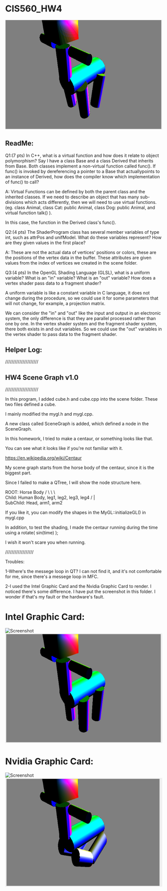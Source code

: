 # CIS560_HW4
![Screenshot](screen_gif.gif)
## ReadMe:
Q1:(7 pts) In C++, what is a virtual function and how does it relate to object polymorphism? Say I have a class Base and a class Derived that inherits from Base. Both classes implement a non-virtual function called func(). If func() is invoked by dereferencing a pointer to a Base that actuallypoints to an instance of Derived, how does the compiler know which implementation of func() to call?

A: Virtual Functions can be defined by both the parent class and the inherited classes. If we need to describe an object that has many sub-divisions which acts differently, then we will need to use virtual functions. (eg. class Animal, class Cat: public Animal, class Dog: public Animal, and virtual function talk() ). 

In this case, the function in the Derived class's func(). 

Q2:(4 pts) The ShaderProgram class has several member variables of type int, such as attrPos and unifModel. What do these variables represent? How are they given values in the first place?

A: These are not the actual data of vertices' positions or colors, these are the positions of the vertex data in the buffer. These attributes are given values from the index of vertices we created in the scene folder. 

Q3:(4 pts) In the OpenGL Shading Language (GLSL), what is a uniform variable? What is an "in" variable? What is an "out" variable? How does a vertex shader pass data to a fragment shader?

A uniform variable is like a constant variable in C language, it does not change during the procedure, so we could use it for some parameters that will not change, for example, a projection matrix. 

We can consider the "in" and "out" like the input and output in an electronic system, the only difference is that they are parallel  processed rather than one by one. In the vertex shader system and the fragment shader system, there both exists in and out variables. So we could use the "out" variables in the vertex shader to pass data to the fragment shader. 



## Helper Log: 
/////////////////////
## HW4 Scene Graph v1.0
/////////////////////


In this program, I added cube.h and cube.cpp into the scene folder. These two files defined a cube. 

I mainly modified the mygl.h and mygl.cpp. 

A new class called SceneGraph is added, which defined a node in the SceneGraph. 


In this homework, I tried to make a centaur, or something looks like that. 

You can see what it looks like if you're not familiar with it. 

https://en.wikipedia.org/wiki/Centaur


My scene graph starts from the horse body of the centaur, since it is the biggest part. 

Since I failed to make a QTree, I will show the node structure here. 


ROOT: 			     Horse Body
			            /        \      \      \     \
Child: 		       Human Body, leg1, leg2, leg3, leg4
		                  /       |    \
SubChild:	          Head,   arm1,   arm2


If you like it, you can modify the shapes in the MyGL::initializeGL() in mygl.cpp


In addition, to test the shading, I made the centaur running during the time using a rotate( sin(time) );

I wish it won't scare you when running. 


//////////////////

Troubles: 

1-Where's the messege loop in QT? I can not find it, and it's not comfortable for me, since there's a messege loop in MFC. 

2-I used the Intel Graphic Card and the Nvidia Graphic Card to render. I noticed there's some difference. I have put the screenshot in this folder. I wonder if that's my fault or the hardware's fault. 

# Intel Graphic Card: 
![Screenshot](Intel.png)
![Screenshot](intel2.png)
# Nvidia Graphic Card:
![Screenshot](Nvidia.png)
![Screenshot](Nvidia2.png)
